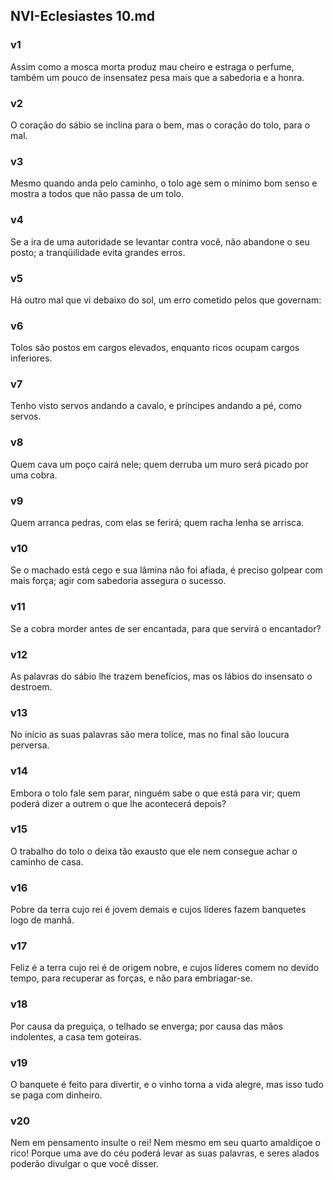 ## NVI-Eclesiastes 10.md
### v1
 Assim como a mosca morta produz mau cheiro e estraga o perfume, também um pouco de insensatez pesa mais que a sabedoria e a honra.
### v2
 O coração do sábio se inclina para o bem, mas o coração do tolo, para o mal.
### v3
 Mesmo quando anda pelo caminho, o tolo age sem o mínimo bom senso e mostra a todos que não passa de um tolo.
### v4
 Se a ira de uma autoridade se levantar contra você, não abandone o seu posto; a tranqüilidade evita grandes erros.
### v5
 Há outro mal que vi debaixo do sol, um erro cometido pelos que governam:
### v6
 Tolos são postos em cargos elevados, enquanto ricos ocupam cargos inferiores.
### v7
 Tenho visto servos andando a cavalo, e príncipes andando a pé, como servos.
### v8
 Quem cava um poço cairá nele; quem derruba um muro será picado por uma cobra.
### v9
 Quem arranca pedras, com elas se ferirá; quem racha lenha se arrisca.
### v10
 Se o machado está cego e sua lâmina não foi afiada, é preciso golpear com mais força; agir com sabedoria assegura o sucesso.
### v11
 Se a cobra morder antes de ser encantada, para que servirá o encantador?
### v12
 As palavras do sábio lhe trazem benefícios, mas os lábios do insensato o destroem.
### v13
 No início as suas palavras são mera tolice, mas no final são loucura perversa.
### v14
 Embora o tolo fale sem parar, ninguém sabe o que está para vir; quem poderá dizer a outrem o que lhe acontecerá depois?
### v15
 O trabalho do tolo o deixa tão exausto que ele nem consegue achar o caminho de casa.
### v16
 Pobre da terra cujo rei é jovem demais e cujos líderes fazem banquetes logo de manhã.
### v17
 Feliz é a terra cujo rei é de origem nobre, e cujos líderes comem no devido tempo, para recuperar as forças, e não para embriagar-se.
### v18
 Por causa da preguiça, o telhado se enverga; por causa das mãos indolentes, a casa tem goteiras.
### v19
 O banquete é feito para divertir, e o vinho torna a vida alegre, mas isso tudo se paga com dinheiro.
### v20
 Nem em pensamento insulte o rei! Nem mesmo em seu quarto amaldiçoe o rico! Porque uma ave do céu poderá levar as suas palavras, e seres alados poderão divulgar o que você disser.
